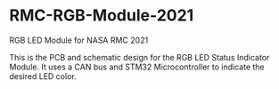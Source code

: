 # RMC-RGB-Module-2021
RGB LED Module for NASA RMC 2021

This is the PCB and schematic design for the RGB LED Status Indicator Module. It uses a CAN bus and STM32 Microcontroller to indicate the desired LED color. 
